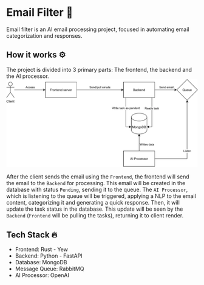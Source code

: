 # Email Filter 📩
Email filter is an AI email processing project, focused in automating email categorization and responses.

## How it works ⚙️
The project is divided into 3 primary parts: The frontend, the backend and the AI processor.
![arch image](./assets/arch.svg)

After the client sends the email using the `Frontend`, the frontend will send the email to the `Backend` for processing.
This email will be created in the database with status `Pending`, sending it to the queue.
The `AI Processor`, which is listening to the queue will be triggered, applying a NLP to the email content, categorizing it and generating a quick response. Then, it will update the task status in the database.
This update will be seen by the `Backend` (`Frontend` will be pulling the tasks), returning it to client render.

## Tech Stack 🔥
- Frontend: Rust - Yew
- Backend: Python - FastAPI
- Database: MongoDB
- Message Queue: RabbitMQ
- AI Processor: OpenAI
